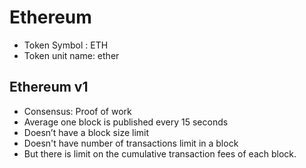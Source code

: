 # Ethereum

- Token Symbol : ETH
- Token unit name: ether

## Ethereum v1

- Consensus: Proof of work
- Average one block is published every 15 seconds
- Doesn’t have a block size limit
- Doesn't have number of transactions limit in a block
- But there is limit on the cumulative transaction fees of each block.